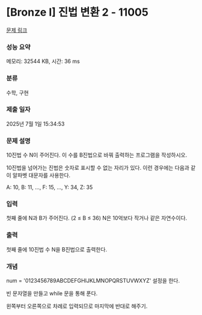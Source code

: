 # [Bronze I] 진법 변환 2 - 11005 

[문제 링크](https://www.acmicpc.net/problem/11005) 

### 성능 요약

메모리: 32544 KB, 시간: 36 ms

### 분류

수학, 구현

### 제출 일자

2025년 7월 1일 15:34:53

### 문제 설명

<p>10진법 수 N이 주어진다. 이 수를 B진법으로 바꿔 출력하는 프로그램을 작성하시오.</p>

<p>10진법을 넘어가는 진법은 숫자로 표시할 수 없는 자리가 있다. 이런 경우에는 다음과 같이 알파벳 대문자를 사용한다.</p>

<p>A: 10, B: 11, ..., F: 15, ..., Y: 34, Z: 35</p>

### 입력 

 <p>첫째 줄에 N과 B가 주어진다. (2 ≤ B ≤ 36) N은 10억보다 작거나 같은 자연수이다.</p>

### 출력 

 <p>첫째 줄에 10진법 수 N을 B진법으로 출력한다.</p>

### 개념
 <p>num = '0123456789ABCDEFGHIJKLMNOPQRSTUVWXYZ' 설정을 한다.</p>
 <p>빈 문자열을 만들고 while 문을 통해 푼다.</p>
 <p>왼쪽부터 오른쪽으로 차례로 입력되므로 마지막에 반대로 해주기.</p>

